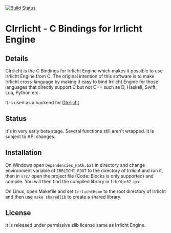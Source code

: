 [![Build Status](https://travis-ci.org/Artistic-Games/CIrrlicht.png?branch=master)](https://travis-ci.org/Artistic-Games/CIrrlicht)

CIrrlicht - C Bindings for Irrlicht Engine
==========================================

Details
-------

CIrrlicht is the C Bindings for Irrlicht Engine which makes it possible to use Irrlicht Engine from C. The original intention of this software is to make Irrlicht cross-language by making it easy to bind Irrlicht Engine for those languages that directly support C but not C++ such as D, Haskell, Swift, Lua, Python etc.

It is used as a backend for [DIrrlicht](https://github.com/Artistic-Games/DIrrlicht)

Status
------

It's in very early beta stage. Several functions still aren't wrapped. It is subject to API changes.

Installation
------------

On Windows open `Dependencies_Path.bat` in directory and change environment variable of `IRRLICHT_ROOT` to the directory of Irrlicht and run it, then in `src/` open the project file (Code::Blocks is only supported) and compile. You will then find the compiled library in `lib/Win32-gcc`.

On Linux, open Makefile and set `IrrlichtHome` to the root directory of Irrlicht and then use `make sharedlib` to create a shared library.

License
-------

It is released under permissive zlib license same as Irrlicht Engine.
